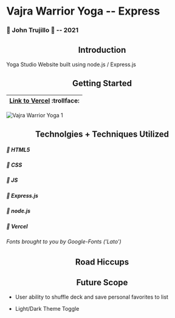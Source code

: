 # Vajra Warrior Yoga -- Express
### :large_blue_circle: John Trujillo :large_blue_circle: -- 2021

<h2 align="center">Introduction</h2>
Yoga Studio Website built using node.js / Express.js

<h2 align="center">Getting Started</h2>

| [Link to Vercel](https://#/) :trollface: | 
| ------------ |

![Vajra Warrior Yoga 1](https://i.imgur.com/FqxjKlf.png)

<h2 align="center">Technolgies + Techniques Utilized</h2>

##### :small_blue_diamond: HTML5

##### :small_blue_diamond: CSS

##### :small_blue_diamond: JS

##### :small_blue_diamond: Express.js

##### :small_blue_diamond: node.js

##### :small_blue_diamond: Vercel



###### *Fonts brought to you by Google-Fonts ('Lato')*

<h2 align="center">Road Hiccups</h2>



<h2 align="center">Future Scope</h2>

- User ability to shuffle deck and save personal favorites to list

- Light/Dark Theme Toggle
